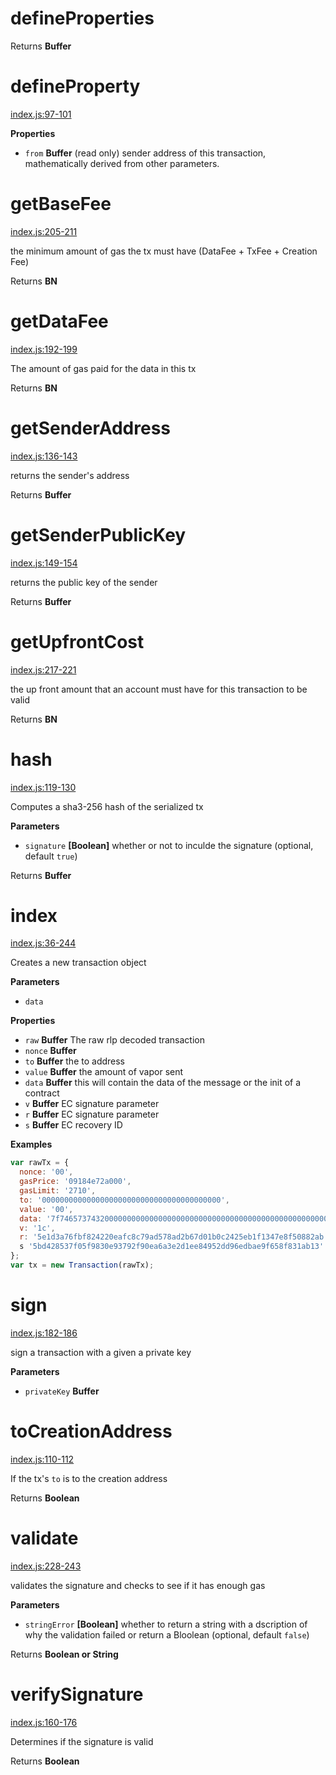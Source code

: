 # defineProperties

Returns **Buffer** 

# defineProperty

[index.js:97-101](https://github.com/wanderer/vaporyjs-tx/blob/0bc7ad7c37e2d27f585e4fff76822a7647f214ee/index.js#L97-L101 "Source code on GitHub")

**Properties**

-   `from` **Buffer** (read only) sender address of this transaction, mathematically derived from other parameters.

# getBaseFee

[index.js:205-211](https://github.com/wanderer/vaporyjs-tx/blob/0bc7ad7c37e2d27f585e4fff76822a7647f214ee/index.js#L205-L211 "Source code on GitHub")

the minimum amount of gas the tx must have (DataFee + TxFee + Creation Fee)

Returns **BN** 

# getDataFee

[index.js:192-199](https://github.com/wanderer/vaporyjs-tx/blob/0bc7ad7c37e2d27f585e4fff76822a7647f214ee/index.js#L192-L199 "Source code on GitHub")

The amount of gas paid for the data in this tx

Returns **BN** 

# getSenderAddress

[index.js:136-143](https://github.com/wanderer/vaporyjs-tx/blob/0bc7ad7c37e2d27f585e4fff76822a7647f214ee/index.js#L136-L143 "Source code on GitHub")

returns the sender's address

Returns **Buffer** 

# getSenderPublicKey

[index.js:149-154](https://github.com/wanderer/vaporyjs-tx/blob/0bc7ad7c37e2d27f585e4fff76822a7647f214ee/index.js#L149-L154 "Source code on GitHub")

returns the public key of the sender

Returns **Buffer** 

# getUpfrontCost

[index.js:217-221](https://github.com/wanderer/vaporyjs-tx/blob/0bc7ad7c37e2d27f585e4fff76822a7647f214ee/index.js#L217-L221 "Source code on GitHub")

the up front amount that an account must have for this transaction to be valid

Returns **BN** 

# hash

[index.js:119-130](https://github.com/wanderer/vaporyjs-tx/blob/0bc7ad7c37e2d27f585e4fff76822a7647f214ee/index.js#L119-L130 "Source code on GitHub")

Computes a sha3-256 hash of the serialized tx

**Parameters**

-   `signature` **[Boolean]** whether or not to inculde the signature (optional, default `true`)

Returns **Buffer** 

# index

[index.js:36-244](https://github.com/wanderer/vaporyjs-tx/blob/0bc7ad7c37e2d27f585e4fff76822a7647f214ee/index.js#L36-L244 "Source code on GitHub")

Creates a new transaction object

**Parameters**

-   `data`  

**Properties**

-   `raw` **Buffer** The raw rlp decoded transaction
-   `nonce` **Buffer** 
-   `to` **Buffer** the to address
-   `value` **Buffer** the amount of vapor sent
-   `data` **Buffer** this will contain the data of the message or the init of a contract
-   `v` **Buffer** EC signature parameter
-   `r` **Buffer** EC signature parameter
-   `s` **Buffer** EC recovery ID

**Examples**

```javascript
var rawTx = {
  nonce: '00',
  gasPrice: '09184e72a000',
  gasLimit: '2710',
  to: '0000000000000000000000000000000000000000',
  value: '00',
  data: '7f7465737432000000000000000000000000000000000000000000000000000000600057',
  v: '1c',
  r: '5e1d3a76fbf824220eafc8c79ad578ad2b67d01b0c2425eb1f1347e8f50882ab',
  s '5bd428537f05f9830e93792f90ea6a3e2d1ee84952dd96edbae9f658f831ab13'
};
var tx = new Transaction(rawTx);
```

# sign

[index.js:182-186](https://github.com/wanderer/vaporyjs-tx/blob/0bc7ad7c37e2d27f585e4fff76822a7647f214ee/index.js#L182-L186 "Source code on GitHub")

sign a transaction with a given a private key

**Parameters**

-   `privateKey` **Buffer** 

# toCreationAddress

[index.js:110-112](https://github.com/wanderer/vaporyjs-tx/blob/0bc7ad7c37e2d27f585e4fff76822a7647f214ee/index.js#L110-L112 "Source code on GitHub")

If the tx's `to` is to the creation address

Returns **Boolean** 

# validate

[index.js:228-243](https://github.com/wanderer/vaporyjs-tx/blob/0bc7ad7c37e2d27f585e4fff76822a7647f214ee/index.js#L228-L243 "Source code on GitHub")

validates the signature and checks to see if it has enough gas

**Parameters**

-   `stringError` **[Boolean]** whether to return a string with a dscription of why the validation failed or return a Bloolean (optional, default `false`)

Returns **Boolean or String** 

# verifySignature

[index.js:160-176](https://github.com/wanderer/vaporyjs-tx/blob/0bc7ad7c37e2d27f585e4fff76822a7647f214ee/index.js#L160-L176 "Source code on GitHub")

Determines if the signature is valid

Returns **Boolean** 
